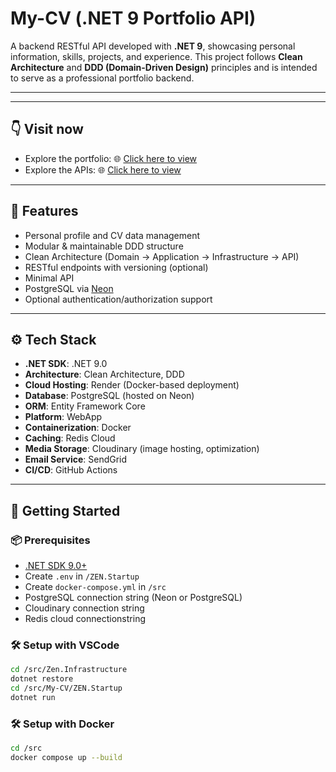 # My-CV (.NET 9 Portfolio API)

A backend RESTful API developed with **.NET 9**, showcasing personal information, skills, projects, and experience. This project follows **Clean Architecture** and **DDD (Domain-Driven Design)** principles and is intended to serve as a professional portfolio backend.

---

---

## 👇 Visit now

- Explore the portfolio: 🌐 [Click here to view](https://portfolio-one-sigma-16.vercel.app/trung-thanh)
- Explore the APIs: 🌐 [Click here to view](https://my-cv-suxl.onrender.com/swagger/index.html)

---

## 📌 Features

- Personal profile and CV data management
- Modular & maintainable DDD structure
- Clean Architecture (Domain → Application → Infrastructure → API)
- RESTful endpoints with versioning (optional)
- Minimal API
- PostgreSQL via [Neon](https://neon.tech/)
- Optional authentication/authorization support

---

## ⚙️ Tech Stack

- **.NET SDK**: .NET 9.0
- **Architecture**: Clean Architecture, DDD
- **Cloud Hosting**: Render (Docker-based deployment)
- **Database**: PostgreSQL (hosted on Neon)
- **ORM**: Entity Framework Core
- **Platform**: WebApp
- **Containerization**: Docker
- **Caching**: Redis Cloud
- **Media Storage**: Cloudinary (image hosting, optimization)
- **Email Service**: SendGrid
- **CI/CD**: GitHub Actions

---

## 🚀 Getting Started

### 📦 Prerequisites

- [.NET SDK 9.0+](https://dotnet.microsoft.com/download)
- Create `.env` in `/ZEN.Startup`
- Create `docker-compose.yml` in `/src`
- PostgreSQL connection string (Neon or PostgreSQL)
- Cloudinary connection string
- Redis cloud connectionstring

### 🛠 Setup with VSCode

```bash
cd /src/Zen.Infrastructure
dotnet restore
cd /src/My-CV/ZEN.Startup
dotnet run
```

### 🛠 Setup with Docker

```bash
cd /src
docker compose up --build
```
